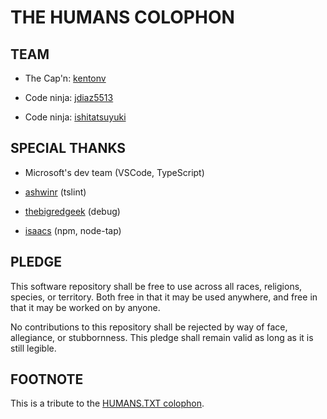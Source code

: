 # THE HUMANS COLOPHON

## TEAM

- The Cap'n: [kentonv](https://github.com/kentonv)

- Code ninja: [jdiaz5513](https://github.com/jdiaz5513)

- Code ninja: [ishitatsuyuki](https://github.com/ishitatsuyuki)

## SPECIAL THANKS

- Microsoft's dev team (VSCode, TypeScript)

- [ashwinr](https://github.com/ashwinr) (tslint)

- [thebigredgeek](https://github.com/thebigredgeek) (debug)

- [isaacs](https://github.com/isaacs) (npm, node-tap)

## PLEDGE

  This software repository shall be free to use across all races, religions,
species, or territory. Both free in that it may be used anywhere, and free in
that it may be worked on by anyone.

  No contributions to this repository shall be rejected by way of face,
allegiance, or stubbornness. This pledge shall remain valid as long as it is
still legible.

## FOOTNOTE

This is a tribute to the [HUMANS.TXT colophon](http://humanstxt.org/).
